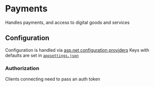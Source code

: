 # Payments
Handles payments, and access to digital goods and services

## Configuration
Configuration is handled via [asp.net configuration providers](https://docs.microsoft.com/en-us/aspnet/core/fundamentals/configuration/?view=aspnetcore-5.0#environment-variables)
Keys with defaults are set in [`appsettings.json`](appsettings.json)

### Authorization
Clients connecting need to pass an auth token 
